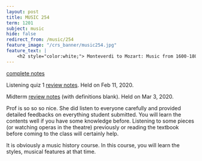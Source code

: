 ```yaml
---
layout: post
title: MUSIC 254
term: 1201
subject: music
hide: false
redirect_from: /music/254
feature_image: "/crs_banner/music254.jpg"
feature_text: |
    <h2 style="color:white;"> Monteverdi to Mozart: Music from 1600-1800 </h2>
---
```


[complete notes](/md/1201/music254/)

Listening quiz 1 [review notes](/pdfs/1201/music254_q1.pdf). Held on Feb 11, 2020.

Midterm [review notes](/pdfs/1201/mus254_mid.pdf) (with definitions blank). Held on Mar 3, 2020.

Prof is so so so nice. She did listen to everyone carefully and provided detailed feedbacks on everything student submitted. You will learn the contents well if you have some knowledge before. Listening to some pieces (or watching operas in the theatre) previously or reading the textbook before coming to the class will certainly help.

It is obviously a music history course. In this course, you will learn the styles, musical features at that time.
